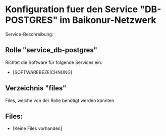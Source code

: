# Konfiguration fuer den Service "DB-POSTGRES" im Baikonur-Netzwerk
Service-Beschreibung:

## Rolle "service_db-postgres"
Richtet die Software für folgende Services ein:
* [SOFTWAREBEZEICHNUNG]

## Verzeichnis "files"
Files, welche von der Rolle benötigt werden könnten

## Files:
* [Keine Files vorhanden]
